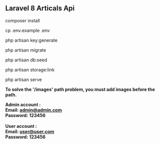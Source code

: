 ## Laravel 8 Articals Api

composer install 

cp .env.example .env

php artisan key:generate

php artisan migrate

php artisan db:seed

php artisan storage:link

php artisan serve

**To solve the '/images' path problem, you must add images before the path.**



**Admin account :
<br>
Email: admin@admin.com
<br>
Password: 123456
<br>**
<br>
**User account :
<br>
Email: user@user.com
<br>
Password: 123456
<br>**


